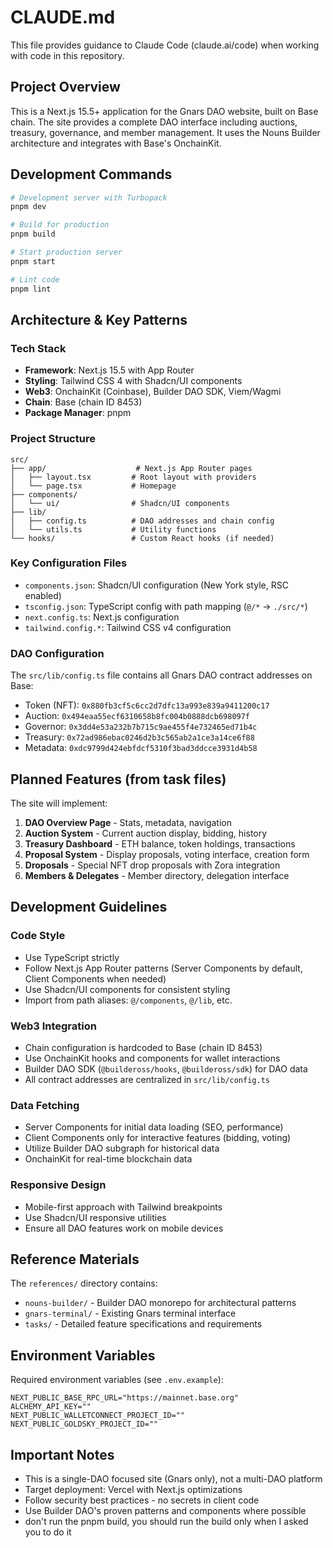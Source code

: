 # CLAUDE.md

This file provides guidance to Claude Code (claude.ai/code) when working with code in this repository.

## Project Overview

This is a Next.js 15.5+ application for the Gnars DAO website, built on Base chain. The site provides a complete DAO interface including auctions, treasury, governance, and member management. It uses the Nouns Builder architecture and integrates with Base's OnchainKit.

## Development Commands

```bash
# Development server with Turbopack
pnpm dev

# Build for production
pnpm build

# Start production server
pnpm start

# Lint code
pnpm lint
```

## Architecture & Key Patterns

### Tech Stack

- **Framework**: Next.js 15.5 with App Router
- **Styling**: Tailwind CSS 4 with Shadcn/UI components
- **Web3**: OnchainKit (Coinbase), Builder DAO SDK, Viem/Wagmi
- **Chain**: Base (chain ID 8453)
- **Package Manager**: pnpm

### Project Structure

```
src/
├── app/                    # Next.js App Router pages
│   ├── layout.tsx         # Root layout with providers
│   └── page.tsx           # Homepage
├── components/
│   └── ui/                # Shadcn/UI components
├── lib/
│   ├── config.ts          # DAO addresses and chain config
│   └── utils.ts           # Utility functions
└── hooks/                 # Custom React hooks (if needed)
```

### Key Configuration Files

- `components.json`: Shadcn/UI configuration (New York style, RSC enabled)
- `tsconfig.json`: TypeScript config with path mapping (`@/*` -> `./src/*`)
- `next.config.ts`: Next.js configuration
- `tailwind.config.*`: Tailwind CSS v4 configuration

### DAO Configuration

The `src/lib/config.ts` file contains all Gnars DAO contract addresses on Base:

- Token (NFT): `0x880fb3cf5c6cc2d7dfc13a993e839a9411200c17`
- Auction: `0x494eaa55ecf6310658b8fc004b0888dcb698097f`
- Governor: `0x3dd4e53a232b7b715c9ae455f4e732465ed71b4c`
- Treasury: `0x72ad986ebac0246d2b3c565ab2a1ce3a14ce6f88`
- Metadata: `0xdc9799d424ebfdcf5310f3bad3ddcce3931d4b58`

## Planned Features (from task files)

The site will implement:

1. **DAO Overview Page** - Stats, metadata, navigation
2. **Auction System** - Current auction display, bidding, history
3. **Treasury Dashboard** - ETH balance, token holdings, transactions
4. **Proposal System** - Display proposals, voting interface, creation form
5. **Droposals** - Special NFT drop proposals with Zora integration
6. **Members & Delegates** - Member directory, delegation interface

## Development Guidelines

### Code Style

- Use TypeScript strictly
- Follow Next.js App Router patterns (Server Components by default, Client Components when needed)
- Use Shadcn/UI components for consistent styling
- Import from path aliases: `@/components`, `@/lib`, etc.

### Web3 Integration

- Chain configuration is hardcoded to Base (chain ID 8453)
- Use OnchainKit hooks and components for wallet interactions
- Builder DAO SDK (`@buildeross/hooks`, `@buildeross/sdk`) for DAO data
- All contract addresses are centralized in `src/lib/config.ts`

### Data Fetching

- Server Components for initial data loading (SEO, performance)
- Client Components only for interactive features (bidding, voting)
- Utilize Builder DAO subgraph for historical data
- OnchainKit for real-time blockchain data

### Responsive Design

- Mobile-first approach with Tailwind breakpoints
- Use Shadcn/UI responsive utilities
- Ensure all DAO features work on mobile devices

## Reference Materials

The `references/` directory contains:

- `nouns-builder/` - Builder DAO monorepo for architectural patterns
- `gnars-terminal/` - Existing Gnars terminal interface
- `tasks/` - Detailed feature specifications and requirements

## Environment Variables

Required environment variables (see `.env.example`):

```
NEXT_PUBLIC_BASE_RPC_URL="https://mainnet.base.org"
ALCHEMY_API_KEY=""
NEXT_PUBLIC_WALLETCONNECT_PROJECT_ID=""
NEXT_PUBLIC_GOLDSKY_PROJECT_ID=""
```

## Important Notes

- This is a single-DAO focused site (Gnars only), not a multi-DAO platform
- Target deployment: Vercel with Next.js optimizations
- Follow security best practices - no secrets in client code
- Use Builder DAO's proven patterns and components where possible
- don't run the pnpm build, you should run the build only when I asked you to do it
